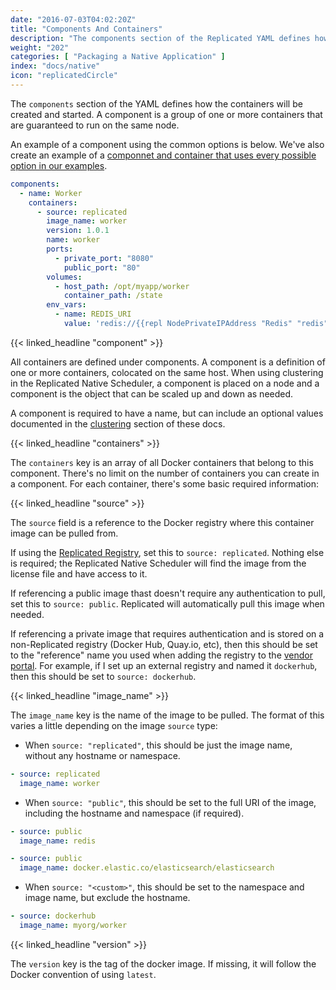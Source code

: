 ```yaml
---
date: "2016-07-03T04:02:20Z"
title: "Components And Containers"
description: "The components section of the Replicated YAML defines how the containers will be created and started."
weight: "202"
categories: [ "Packaging a Native Application" ]
index: "docs/native"
icon: "replicatedCircle"
---
```


The `components` section of the YAML defines how the containers will be created and started. A component is
a group of one or more containers that are guaranteed to run on the same node.

An example of a component using the common options is below. We've also create an example of a [componnet and container that uses every possible option in our examples](/docs/native/examples/every_component_option/).

```yaml
components:
  - name: Worker
    containers:
      - source: replicated
        image_name: worker
        version: 1.0.1
        name: worker
        ports:
          - private_port: "8080"
            public_port: "80"
        volumes:
          - host_path: /opt/myapp/worker
            container_path: /state
        env_vars:
          - name: REDIS_URI
            value: 'redis://{{repl NodePrivateIPAddress "Redis" "redis"}}:{{repl ContainerExposedPort "Redis" "redis" "6379"}}
```

{{< linked_headline "component" >}}

All containers are defined under components. A component is a definition of one or more containers, colocated on the same host. When using clustering in the Replicated Native Scheduler, a component is placed on a node and a component is the object that can be scaled up and down as needed.

A component is required to have a name, but can include an optional values documented in the [clustering](/docs/native/packaging-an-application/clustering) section of these docs.

{{< linked_headline "containers" >}}

The `containers` key is an array of all Docker containers that belong to this component. There's no limit on the number of containers you can create in a component. For each container, there's some basic required information:

{{< linked_headline "source" >}}

The `source` field is a reference to the Docker registry where this container image can be pulled from.

If using the [Replicated Registry](/docs/native/getting-started/docker-registries/), set this to `source: replicated`. Nothing else is required; the Replicated Native Scheduler will find the image from the license file and have access to it.

If referencing a public image thast doesn't require any authentication to pull, set this to `source: public`. Replicated will automatically pull this image when needed.

If referencing a private image that requires authentication and is stored on a non-Replicated registry (Docker Hub, Quay.io, etc), then this should be set to the "reference" name you used when adding the registry to the [vendor portal](https://vendor.replicated.com). For example, if I set up an external registry and named it `dockerhub`, then this should be set to `source: dockerhub`.

{{< linked_headline "image_name" >}}

The `image_name` key is the name of the image to be pulled. The format of this varies a little depending on the image `source` type:

- When `source: "replicated"`, this should be just the image name, without any hostname or namespace.

```yaml
- source: replicated
  image_name: worker
```

- When `source: "public"`, this should be set to the full URI of the image, including the hostname and namespace (if required).

```yaml
- source: public
  image_name: redis
```

```yaml
- source: public
  image_name: docker.elastic.co/elasticsearch/elasticsearch
```

- When `source: "<custom>"`, this should be set to the namespace and image name, but exclude the hostname.

```yaml
- source: dockerhub
  image_name: myorg/worker
```


{{< linked_headline "version" >}}

The `version` key is the tag of the docker image. If missing, it will follow the Docker convention of using `latest`.

